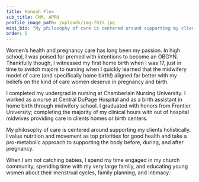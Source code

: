 ```yaml
---
title: Hannah Flex
sub_title: CNM, APRN
profile_image_path: /uploads/img-7815.jpg
mini_bio: "My philosophy of care is centered around supporting my clients holistically. I value nutrition and movement as top priorities for good health and take a pro-metalolic approach to supporting the body before, during, and after pregnancy.\_"
order: 5
---
```

Women’s health and pregnancy care has long been my passion. In high school, I was poised for premed with intentions to become an OBGYN. Thankfully though, I witnessed my first home birth when I was 17, just in time to switch majors to nursing when I quickly learned that the midwifery model of care (and specifically home birth!) aligned far better with my beliefs on the kind of care women deserve in pregnancy and birth.&nbsp;

I completed my undergrad in nursing at Chamberlain Nursing University. I worked as a nurse at Central DuPage Hospital and as a birth assistant in home birth through midwifery school. I graduated with honors from Frontier University; completing the majority of my clinical hours with out of hospital midwives providing care in clients homes or birth centers.&nbsp;

My philosophy of care is centered around supporting my clients holistically. I value nutrition and movement as top priorities for good health and take a pro-metabolic approach to supporting the body before, during, and after pregnancy.&nbsp;

When I am not catching babies, I spend my time engaged in my church community, spending time with my very large family, and educating young women about their menstrual cycles, family planning, and intimacy.